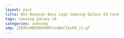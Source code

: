 ```yaml
---
layout: post
title: Bts Bangtan Boys Logo Samsung Galaxy S9 Case
tags: samsung galaxy s9
categories: samsung
img: 1Z69XvWB5GBVk6HY1zoWxClAiK6_1J-gT
---
```

